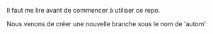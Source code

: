 Il faut me lire avant de commencer à utiliser ce repo.


Nous venons de créer une nouvelle branche sous le nom de 'autom'